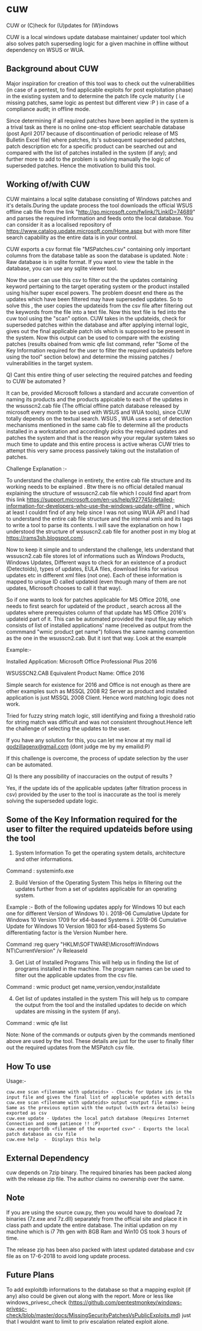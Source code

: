 # cuw
CUW or (C)heck for (U)pdates for (W)indows

CUW is a local windows update database maintainer/ updater tool which also solves patch superseding logic for a given machine in offline without dependency on WSUS or WUA. 

Background about CUW
-------------------------

Major inspiration for creation of this tool was to check out the vulnerabilities (in case of a pentest, to find applicable exploits for post exploitation phase) in the existing system and to determine the patch life cycle maturity ( i.e missing patches, same logic as pentest but different view :P ) in case of a compliance audit; in offline mode.

Since determining if all required patches have been applied in the system is a trival task as there is no online one-stop efficient searchable database (post April 2017 because of discontinuation of periodic release of MS Bulletin Excel file)  where patches, its's subsequent superseded patches, patch description etc for a specific product can be searched out and compared with the list of patches installed in the system (if any); and further more to add to the problem is solving manually the logic of superseded patches. Hence the motivation to build this tool.

Working of/with CUW
-------------------

CUW maintains a local sqlite database consisting of Windows patches and it's details.During the update process the tool downloads the official WSUS offline cab file from the link "http://go.microsoft.com/fwlink/?LinkID=74689" and parses the required information and feeds onto the local database. You can consider it as a localised repository of https://www.catalog.update.microsoft.com/Home.aspx but with more filter search capability as the entire data is in your control.

CUW exports a csv format file "MSPatches.csv" containing only important columns from the database table as soon the database is updated.
Note : Raw database is in sqlite format. If you want to view the table in the database, you can use any sqlite viewer tool.

Now the user can use this csv to filter out the the updates containing keyword pertaining to the target operating system or the product installed using his/her super excel powers. The problem doesnt end there as the updates which have been filtered may have superseded updates. So to solve this , the user copies the updateids from the csv file after filtering out the keywords from the file into a text file.
Now this text file is fed into the cuw tool using the "scan" option. CUW takes in the updateids, check for superseded patches within the database and after applying internal logic, gives out the final applicable patch ids which is supposed to be present in the system. Now this output can be used to compare with the existing patches (results obained from wmic qfe list command, refer "Some of the Key Information required for the user to filter the required updateids before using the tool" section below) and determine the missing patches / vulnerabilities in the target system.

Q) Cant this entire thing of user selecting the required patches and feeding to CUW be automated ?

It can be, provided Microsoft follows a standard and accurate convention of naming its products and the products appicable to each of the updates in the wsusscn2.cab file (The official offline patch database released by microsoft every month to be used with WSUS and WUA tools), since CUW totally depends on the textual search. WSUS , WUA uses a set of detection mechanisms mentioned in the same cab file to determine all the products installed in a workstation and accordingly picks the required updates and patches the system and that is the reason why your regular system takes so much time to update and this entire process is active wheras CUW tries to attempt this very same process passively taking out the installation of patches.

Challenge Explanation :-

To understand the challenge in entirety, the entire cab file structure and its working needs to be explained . Btw there is no official detailed manual explaining the structure of wssuscn2.cab file which I could find apart from this link https://support.microsoft.com/en-us/help/927745/detailed-information-for-developers-who-use-the-windows-update-offline , which at least I couldnt find of any help since I was not using WUA API and I had to understand the entire cab file structure and the internal xmls and its tags to write a tool to parse its contents. I  will save the explanation on how I understood the structure of wssuscn2.cab file for another post in my blog at https://rams3sh.blogspot.com/.

Now to keep it simple and to understand the challenge, lets understand that wssuscn2.cab file stores lot of informations such as Windows Products, Windows Updates, Different ways to check for an existence of a product (Detectoids), types of updates, EULA files, download links for various updates etc in different xml files (not one). Each of these information is mapped to unique ID called updateid (even though many of them are not updates, Microsoft chooses to call it that way). 

So if one wants to look for patches applicable for MS Office 2016, one needs to first search for updateid of the product , search across all the updates where prerequistes column of that update has MS Office 2016's updateid part of it. This can be automated provided the input file,say which consists of list of installed applications' name (received as output from the commmand "wmic product get name") follows the same naming convention as the one in the wsusscn2.cab. But it isnt that way. Look at the example

Example:-

Installed Application: Microsoft Office Professional Plus 2016


WSUSSCN2.CAB Equivalent Product Name: Office 2016

Simple search for existence for 2016 and Office is not enough as there are other examples such as MSSQL 2008 R2 Server as product and installed application is just MSSQL 2008 Client. Hence word matching logic does not work. 

Tried for fuzzy string match logic, still identifying and fixing a threshold ratio for string match was difficult and was not consistent throughout.Hence left the challenge of selecting the updates to the user.

If you have any solution for this, you can let me know at my mail id godzillagenx@gmail.com (dont judge me by my emailid:P)

If this challenge is overcome, the process of update selection by the user can be automated.



Q) Is there any possibility of inaccuracies on the output of results ?

Yes, if the update ids of the applicable updates (after filtration process in csv) provided by the user to the tool is inaccurate as the tool is merely solving the superseded update logic.


Some of the Key Information required for the user to filter the required updateids before using the tool
--------------------------------------------------------------------------------------------------------

1. System Information 
To get the operating system details, architecture and other informations.

Command : systeminfo.exe

2. Build Version of the Operating System
This helps in filtering out the updates further from a set of updates applicable for an operating system.

Example :-
Both of the following updates apply for Windows 10 but each one for different Version of Windows 10
i. 2018-06 Cumulative Update for Windows 10 Version 1709 for x64-based Systems
ii. 2018-06 Cumulative Update for Windows 10 Version 1803 for x64-based Systems
So differentiating factor is the Version Number here.
  
Command :reg query "HKLM\SOFTWARE\Microsoft\Windows NT\CurrentVersion" /v ReleaseId

3. Get List of Installed Programs 
This will help us in finding the list of programs installed in the machine. The program names can be used to filter out the applicable updates from the csv file.

Command : wmic product get name,version,vendor,installdate

4. Get list of updates installed in the system 
This will help us to compare the output from the tool and the installed updates to decide on which updates are missing in the system (if any).

Command : wmic qfe list
     
Note: None of the commands or outputs given by the commands mentioned above are used by the tool. These details are just for the user to finally filter out the required updates from the MSPatch csv file.


How To use
-----------

Usage:-
                

    cuw.exe scan <filename with updateids> - Checks for Update ids in the input file and gives the final list of applicable updates with details
    cuw.exe scan <filename with updateids> output <output file name> - Same as the previous option with the output (with extra details) being exported as csv
    cuw.exe update - Updates the local patch database (Requires Internet Connection and some patience !! :P)
    cuw.exe exportdb <filename of the exported csv>" - Exports the local patch database as csv file
    cuw.exe help  -  Displays this help
        
  
External Dependency
-------------------
 
 cuw depends on 7zip binary. 
 The required binaries has been packed along with the release zip file. The author claims no ownership over the same.
 
Note
----
If you are using the source cuw.py, then you would have to dowload 7z binaries (7z.exe and 7z.dll) separately from the official site and place it in class path and update the entire database. The initial updation on my machine which is i7 7th gen with 8GB Ram and Win10 OS took 3 hours of time.
 
The release zip has been also packed with latest updated database and csv file as on 17-6-2018 to avoid long update process.


Future Plans
-------------

To add exploitdb informations to the database so that a mapping exploit (if any) also could be given out along with the report. More or less like windows_privesc_check (https://github.com/pentestmonkey/windows-privesc-check/blob/master/docs/MissingSecurityPatchesVsPublicExploits.md) just that I wouldnt want to limit to priv escalation related exploit alone.



